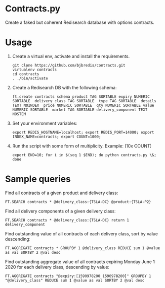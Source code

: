 # Contracts.py
Create a faked but coherent Redisearch database with options contracts.

# Usage
1. Create a virtual env, activate and install the requirements.
   ```
   git clone https://github.com/bjbredis/contracts.git
   virtualenv contracts
   cd contracts
   . ./bin/activate
   ```
2. Create a Redisearch DB with the following schema:
   
   `ft.create contracts schema product TAG SORTABLE expiry NUMERIC SORTABLE  delivery_class TAG SORTABLE  type TAG SORTABLE  details TEXT NOINDEX  price NUMERIC SORTABLE  qty NUMERIC SORTABLE value NUMERIC SORTABLE  market TAG SORTABLE delivery_component TEXT NOSTEM`

3. Set your environment variables: 
   
   `export REDIS_HOSTNAME=localhost; export REDIS_PORT=14000; export INDEX_NAME=contracts; export COUNT=1000;`

4. Run the script with some form of multiplicity. Example: (10x COUNT)
   
   `export END=10; for i in $(seq 1 $END); do python contracts.py \&; done`

# Sample queries
Find all contracts of a given product and delivery class:

`FT.SEARCH contracts * @delivery_class:{TSLA-DC} @product:{TSLA-P2}`

Find all delivery components of a given delivery class:

`FT.SEARCH contracts * @delivery_class:{TSLA-DC} return 1 delivery_component`

Find outstanding value of all contracts of each delivery class, sort by value descending:

`FT.AGGREGATE contracts * GROUPBY 1 @delivery_class REDUCE sum 1 @value as val SORTBY 2 @val desc`

Find outstanding aggregate value of all contracts expiring  Monday June 1 2020 for each delivery class, descending by value:

`FT.AGGREGATE contracts "@expiry:[1590978200 1590978200]" GROUPBY 1 "@delivery_class" REDUCE sum 1 @value as val SORTBY 2 @val desc`
